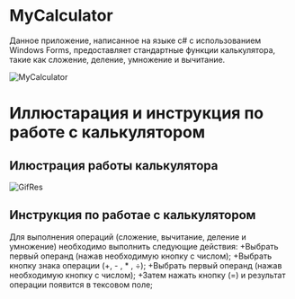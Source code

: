 # MyCalculator 
Данное приложение, написанное на языке с# с использованием Windows Forms, предоставляет стандартные функции калькулятора, такие как сложение, деление, умножение и вычитание.

![MyCalculator](https://user-images.githubusercontent.com/96730744/197638419-24e94850-41a7-46f9-bd4c-c23a7d48ad52.png)

# Иллюстарация и инструкция по работе с калькулятором
## Илюстрация работы калькулятора

![GifRes](https://user-images.githubusercontent.com/96730744/197640702-ca911174-4dd6-4d31-bab0-1694fa052aef.gif)

## Инструкция по работае с калькулятором

Для выполнения операций (сложение, вычитание, деление и умножение) необходимо выполнить следующие действия:
+Выбрать первый операнд (нажав необходимую кнопку с числом);
+Выбрать кнопку знака операции (+, - , * , ÷);
+Выбрать первый операнд (нажав необходимую кнопку с числом);
+Затем нажать кнопку (=) и результат операции появится в тексовом поле; 
